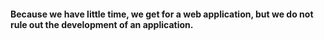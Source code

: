 #### Because we have little time, we get for a web application, but we do not rule out the development of an application.
